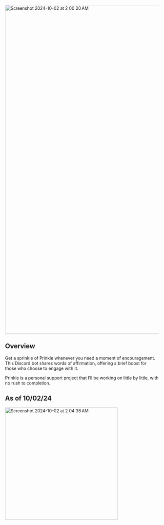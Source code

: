 <img width="1077" alt="Screenshot 2024-10-02 at 2 00 20 AM" src="https://github.com/user-attachments/assets/ace2fd0a-e3ce-4f44-a513-6085a96fb70a">

## Overview
Get a sprinkle of Prinkle whenever you need a moment of encouragement. This Discord bot shares words of affirmation, offering a brief boost for those who choose to engage with it.

Prinkle is a personal support project that I’ll be working on little by little, with no rush to completion. 

## As of 10/02/24
<img width="368" alt="Screenshot 2024-10-02 at 2 04 38 AM" src="https://github.com/user-attachments/assets/959b4e67-117e-43b6-a5e6-9ba1f8103104">
